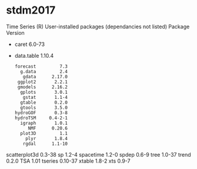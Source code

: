 # stdm2017

Time Series (R)
User-installed packages (dependancies not listed)
Package     Version

- caret      6.0-73

- data.table      1.10.4

      forecast         7.3
        g.data         2.4
         gdata      2.17.0
       ggplot2       2.2.1
       gmodels      2.16.2
        gplots       3.0.1
         gstat       1.1-4
        gtable       0.2.0
        gtools       3.5.0
      hydroGOF       0.3-8
      hydroTSM     0.4-2-1
        igraph       1.0.1
           NMF      0.20.6
        plot3D         1.1
          plyr       1.8.4
         rgdal      1.1-10
 scatterplot3d      0.3-38
            sp       1.2-4
     spacetime       1.2-0
         spdep       0.6-9
          tree      1.0-37
         trend       0.2.0
           TSA        1.01
       tseries     0.10-37
        xtable       1.8-2
           xts       0.9-7